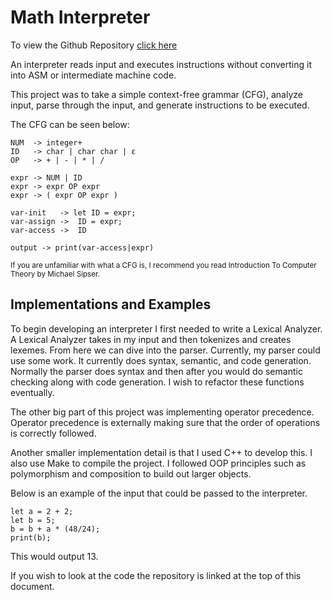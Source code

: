 # Math Interpreter

To view the Github Repository <a href=https://github.com/colorfulparadox/Custom-Math-Interpreter target=_blank>click here</a>


An interpreter reads input and executes instructions without converting it into ASM or intermediate machine code.

This project was to take a simple context-free grammar (CFG), analyze input, parse through the input, and generate instructions to be executed.

The CFG can be seen below:
```
NUM  -> integer+
ID   -> char | char char | ε
OP   -> + | - | * | / 

expr -> NUM | ID
expr -> expr OP expr    
expr -> ( expr OP expr )

var-init   -> let ID = expr;
var-assign ->  ID = expr;
var-access ->  ID

output -> print(var-access|expr)
```
<sub>If you are unfamiliar with what a CFG is, I recommend you read Introduction To Computer Theory by Michael Sipser.</sub>

## Implementations and Examples

To begin developing an interpreter I first needed to write a Lexical Analyzer. A Lexical Analyzer takes in my input and then tokenizes and creates lexemes. From here we can dive into the parser. Currently, my parser could use some work. It currently does syntax, semantic, and code generation. Normally the parser does syntax and then after you would do semantic checking along with code generation. I wish to refactor these functions eventually.

The other big part of this project was implementing operator precedence. Operator precedence is externally making sure that the order of operations is correctly followed.

Another smaller implementation detail is that I used C++ to develop this. I also use Make to compile the project. I followed OOP principles such as polymorphism and composition to build out larger objects.

Below is an example of the input that could be passed to the interpreter.
```
let a = 2 + 2;
let b = 5;
b = b + a * (48/24);
print(b);
```
This would output 13.

If you wish to look at the code the repository is linked at the top of this document.